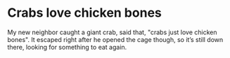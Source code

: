 # Crabs love chicken bones

My new neighbor caught a giant crab, said that, "crabs just love chicken bones".  It escaped right after he opened the cage though, so it’s still down there, looking for something to eat again.
